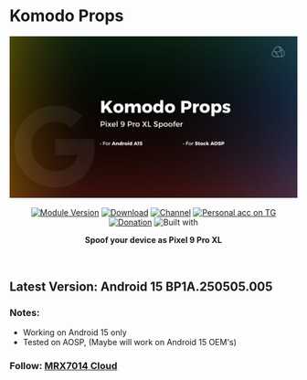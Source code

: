 # Komodo Props

<div align="center">
  <img src="Komodo-Props_Banner.jpg" alt="" />
  <br />

[![Module Version](https://img.shields.io/badge/Module_Version-2025.05.05-44cc11?style=for-the-badge)](https://github.com/mrx7014/Komodo-Props/releases/tag/2025-05-05)
[![Download](https://img.shields.io/github/downloads/mrx7014/Komodo-Props/total?style=for-the-badge&cacheSeconds=2)](https://github.com/mrx7014/Komodo-Props/releases)
[![Channel](https://img.shields.io/badge/Follow_Channel-MRX7014Cloud-252850?style=for-the-badge&color=blue&logo=telegram)](https://t.me/mrx7014cloud)
[![Personal acc on TG](https://img.shields.io/badge/Contact_Developer_via-Telegram-252850?style=for-the-badge&color=blue&logo=telegram)](https://t.me/mrx7014)
[![Donation](https://img.shields.io/badge/Support%20Development-black?style=for-the-badge&logo=buymeacoffee&logoColor=black&logoSize=auto&color=%23FFDD00&cacheSeconds=2&link=https%3A%2F%2Fbuymeacoffee.com%2Fzg089&link=https%3A%2F%2Fbuymeacoffee.com%2Fzg089)](https://buymeacoffee.com/mrx7014)
![Built with](https://img.shields.io/badge/Made_with-Love-red?style=for-the-badge)
  
**Spoof your device as Pixel 9 Pro XL**

  <br />
  </div>
  
## Latest Version: Android 15 BP1A.250505.005

### Notes:

- Working on Android 15 only
- Tested on AOSP, (Maybe will work on Android 15 OEM's)

### Follow: [MRX7014 Cloud](https://t.me/mrx7014cloud)
